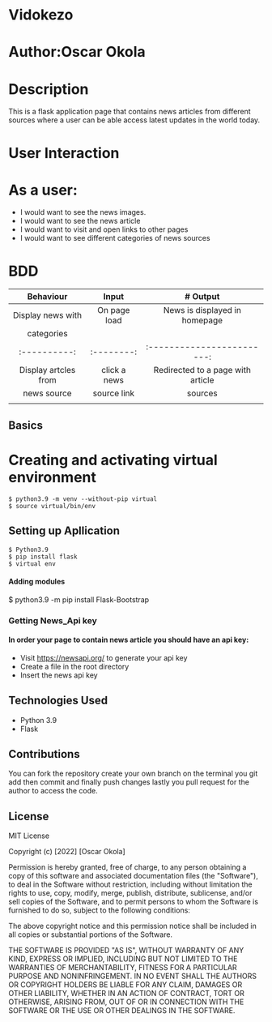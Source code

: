  # Vidokezo
 # Author:Oscar Okola
 # Description
 This is a flask application page that contains news articles from different sources where a user can be able access latest updates in the world today.

 # User Interaction
 # As a user:
   - I would want to see the news images.
   - I would want to see the news article
   - I would want to visit and open links to other pages
   - I would want to see different  categories of news sources

 # BDD
 | Behaviour               |  Input        | # Output                         |
 | :-----------:           |:-----:        | :-------------:                  | 
 | Display news with       | On page load  | News is displayed in homepage    |
 |  categories             |               |                                  |
 |  :----------:           | :--------:    |:------------------------:        |
 | Display artcles from    | click  a news |Redirected to a page with article |
 | news source             |  source link  |   sources                        |
 |                         |               |                                  | 
 
 
 ## Basics
 # Creating and activating virtual environment
    $ python3.9 -m venv --without-pip virtual
    $ source virtual/bin/env

 ## Setting up Apllication
    $ Python3.9
    $ pip install flask
    $ virtual env
    
 #### Adding modules
  $ python3.9 -m pip install Flask-Bootstrap
  
  ### Getting News_Api key
  #### In order your page to contain news article you should have an api key:
   - Visit https://newsapi.org/ to generate your api key
   - Create a file in the root directory 
   - Insert the  news api key
    
  ## Technologies Used
   - Python 3.9
   - Flask

 ## Contributions
 You can fork the repository create your own branch on the terminal you git add then commit and finally push changes lastly
 you pull request for the author to access the code.
 
 ## License
 MIT License

Copyright (c) [2022] [Oscar Okola]

Permission is hereby granted, free of charge, to any person obtaining a copy
of this software and associated documentation files (the "Software"), to deal
in the Software without restriction, including without limitation the rights
to use, copy, modify, merge, publish, distribute, sublicense, and/or sell
copies of the Software, and to permit persons to whom the Software is
furnished to do so, subject to the following conditions:

The above copyright notice and this permission notice shall be included in all
copies or substantial portions of the Software.

THE SOFTWARE IS PROVIDED "AS IS", WITHOUT WARRANTY OF ANY KIND, EXPRESS OR
IMPLIED, INCLUDING BUT NOT LIMITED TO THE WARRANTIES OF MERCHANTABILITY,
FITNESS FOR A PARTICULAR PURPOSE AND NONINFRINGEMENT. IN NO EVENT SHALL THE
AUTHORS OR COPYRIGHT HOLDERS BE LIABLE FOR ANY CLAIM, DAMAGES OR OTHER
LIABILITY, WHETHER IN AN ACTION OF CONTRACT, TORT OR OTHERWISE, ARISING FROM,
OUT OF OR IN CONNECTION WITH THE SOFTWARE OR THE USE OR OTHER DEALINGS IN THE
SOFTWARE.
